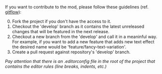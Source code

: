 If you want to contribute to the mod, please follow these guidelines (ref. [gitflow](https://www.google.com/search?q=gitflow)):

0. Fork the project if you don't have the access to it.
1. Checkout the 'develop' branch as it contains the latest unreleased changes that will be featured in the next release.
2. Checkout a new branch from the 'develop' and call it in a meaninful way. 
  For example, if you want to add a new feature that adds new text effect the desired name would be 'feature/fancy-text-variation'.
3. Create a pull request against repository's 'develop' branch.

_Pay attention that there is an .editorconfig file in the root of the project that contains the editor rules (line breaks, indents, etc.)_
